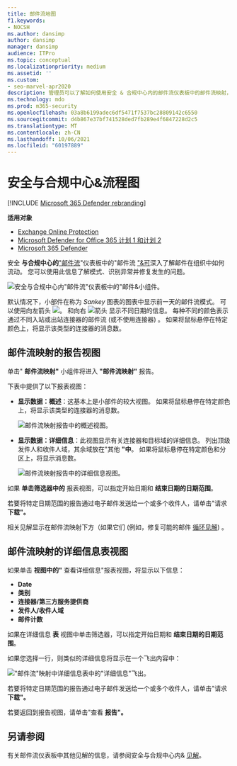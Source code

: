 ```yaml
---
title: 邮件流地图
f1.keywords:
- NOCSH
ms.author: dansimp
author: dansimp
manager: dansimp
audience: ITPro
ms.topic: conceptual
ms.localizationpriority: medium
ms.assetid: ''
ms.custom:
- seo-marvel-apr2020
description: 管理员可以了解如何使用安全 & 合规中心内的邮件流仪表板中的邮件流映射，直观呈现和跟踪邮件如何通过连接器（不使用连接器）从组织流动和流出。
ms.technology: mdo
ms.prod: m365-security
ms.openlocfilehash: 03a8b6199adec6df5471f7537bc28809142c6550
ms.sourcegitcommit: d4b867e37bf741528ded7fb289e4f6847228d2c5
ms.translationtype: MT
ms.contentlocale: zh-CN
ms.lasthandoff: 10/06/2021
ms.locfileid: "60197889"
---
```

# <a name="mail-flow-map-in-the-security--compliance-center"></a>安全与合规中心&流程图

[!INCLUDE [Microsoft 365 Defender rebranding](../includes/microsoft-defender-for-office.md)]

**适用对象**
- [Exchange Online Protection](exchange-online-protection-overview.md)
- [Microsoft Defender for Office 365 计划 1 和计划 2](defender-for-office-365.md)
- [Microsoft 365 Defender](../defender/microsoft-365-defender.md)

安全 **与合规中心的**["邮件流](mail-flow-insights-v2.md)"仪表板中的"邮件流 ["&可](https://protection.office.com)深入了解邮件在组织中如何流动。 您可以使用此信息了解模式、识别异常并修复发生的问题。

![安全与合规中心内"邮件流"仪表板中的"邮件&小组件。](../../media/mfi-mail-flow-map-widget.png)

默认情况下，小部件在称为 *Sankey* 图表的图表中显示前一天的邮件流模式。 可以使用向左箭头 ![ 。](../../media/scc-left-arrow.png) 和向右 ![ 箭头 ](../../media/scc-right-arrow.png) 显示不同日期的信息。 每种不同的颜色表示通过不同入站或出站连接器的邮件流 (或不使用连接器) 。 如果将鼠标悬停在特定颜色上，将显示该类型的连接器的消息数。

## <a name="report-view-for-the-mail-flow-map"></a>邮件流映射的报告视图

单击" **邮件流映射"** 小组件将进入 **"邮件流映射"** 报告。

下表中提供了以下报表视图：

- **显示数据：概述**：这基本上是小部件的较大视图。 如果将鼠标悬停在特定颜色上，将显示该类型的连接器的消息数。

  ![邮件流映射报告中的概述视图。](../../media/mfi-mail-flow-map-report-overview.png)

- **显示数据：详细信息**：此视图显示有关连接器和目标域的详细信息。 列出顶级发件人和收件人域，其余域放在"其他 **"中**。 如果将鼠标悬停在特定颜色和分区上，将显示消息数。

  ![邮件流映射报告中的详细信息视图。](../../media/mfi-mail-flow-map-report-detail.png)

如果 **单击筛选器中的** 报表视图，可以指定开始日期和 **结束日期的日期范围**。 

若要将特定日期范围的报告通过电子邮件发送给一个或多个收件人，请单击"请求 **下载"。**

相关见解显示在邮件流映射下方（如果它们 (例如，修复可能的邮件 [循环见解](mfi-mail-loop-insight.md)) 。

## <a name="details-table-view-for-the-mail-flow-map"></a>邮件流映射的详细信息表视图

如果单击 **视图中的"** 查看详细信息"报表视图，将显示以下信息：

- **Date**
- **类别**
- **连接器/第三方服务提供商**
- **发件人/收件人域**
- **邮件计数**

如果在详细信息 **表** 视图中单击筛选器，可以指定开始日期和 **结束日期的日期范围**。 

如果您选择一行，则类似的详细信息将显示在一个飞出内容中：

!["邮件流"映射中详细信息表中的"详细信息"飞出。](../../media/mfi-mail-flow-map-view-details-table-details.png)

若要将特定日期范围的报告通过电子邮件发送给一个或多个收件人，请单击"请求 **下载"。**

若要返回到报告视图，请单击"查看 **报告"。**

## <a name="see-also"></a>另请参阅

有关邮件流仪表板中其他见解的信息，请参阅安全与合规中心内& [见解](mail-flow-insights-v2.md)。
